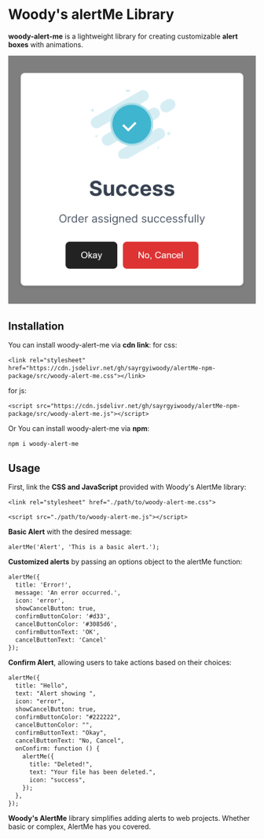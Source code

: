 # Woody's alertMe Library

**woody-alert-me** is a lightweight library for creating customizable **alert boxes** with animations.

![DEMO](./src/demo.png)

## Installation

You can install woody-alert-me via **cdn link**:
for css:
```
<link rel="stylesheet" href="https://cdn.jsdelivr.net/gh/sayrgyiwoody/alertMe-npm-package/src/woody-alert-me.css"></link>
```
for js:
```
<script src="https://cdn.jsdelivr.net/gh/sayrgyiwoody/alertMe-npm-package/src/woody-alert-me.js"></script>
```


Or You can install woody-alert-me via **npm**:

```
npm i woody-alert-me
```

## Usage

First, link the **CSS and JavaScript** provided with Woody's AlertMe library:
```
<link rel="stylesheet" href="./path/to/woody-alert-me.css">
```
```
<script src="./path/to/woody-alert-me.js"></script>
```

**Basic Alert** with the desired message:
```
alertMe('Alert', 'This is a basic alert.');
```

**Customized alerts** by passing an options object to the alertMe function:
```
alertMe({
  title: 'Error!',
  message: 'An error occurred.',
  icon: 'error',
  showCancelButton: true,
  confirmButtonColor: '#d33',
  cancelButtonColor: '#3085d6',
  confirmButtonText: 'OK',
  cancelButtonText: 'Cancel'
});
```

**Confirm Alert**, allowing users to take actions based on their choices:
```
alertMe({
  title: "Hello",
  text: "Alert showing ",
  icon: "error",
  showCancelButton: true,
  confirmButtonColor: "#222222",
  cancelButtonColor: "",
  confirmButtonText: "Okay",
  cancelButtonText: "No, Cancel",
  onConfirm: function () {
    alertMe({
      title: "Deleted!",
      text: "Your file has been deleted.",
      icon: "success",
    });
  },
});

```

**Woody's AlertMe** library simplifies adding alerts to web projects. Whether basic or complex, AlertMe has you covered.

